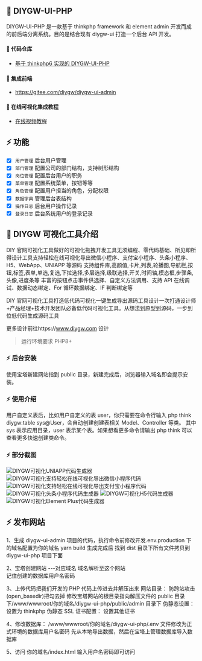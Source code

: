 ## 🌈 DIYGW-UI-PHP

DIYGW-UI-PHP 是一款基于 thinkphp framework 和 element admin 开发而成的前后端分离系统。目的是结合现有 diygw-ui 打造一个后台 API 开发。

#### 💒 代码仓库

- <a target="_blank" href="https://gitee.com/diygw/diygw-ui-php">基于 thinkphp6 实现的 DIYGW-UI-PHP</a>

#### 💒 集成前端

- <a href="https://gitee.com/diygw/diygw-ui-admin" target="_blank">https://gitee.com/diygw/diygw-ui-admin</a>

#### 💒 在线可视化集成教程

- <a target="_blank" href="https://www.bilibili.com/video/BV1CP411V7TV?spm_id_from=333.999.0.0&vd_source=dc541827a3c20d8e063187146f12aa57">在线视频教程</a>

## ⚡ 功能

- [x] `用户管理` 后台用户管理
- [x] `部门管理` 配置公司的部门结构，支持树形结构
- [x] `岗位管理` 配置后台用户的职务
- [x] `菜单管理` 配置系统菜单，按钮等等
- [x] `角色管理` 配置用户担当的角色，分配权限
- [x] `数据字典` 管理后台表结构
- [x] `操作日志` 后台用户操作记录
- [x] `登录日志` 后台系统用户的登录记录

## 🌈 DIYGW 可视化工具介绍

DIY 官网可视化工具做好的可视化拖拽开发工具无须编程、零代码基础、所见即所得设计工具支持轻松在线可视化导出微信小程序、支付宝小程序、头条小程序、H5、WebApp、UNIAPP 等源码 支持组件库,高颜值,卡片,列表,轮播图,导航栏,按钮,标签,表单,单选,复选,下拉选择,多层选择,级联选择,开关,时间轴,模态框,步骤条,头像,进度条等
丰富的按钮点击事件供选择、自定义方法调用、支持 API 在线调试、数据动态绑定、For 循环数据绑定、IF 判断绑定等

DIY 官网可视化工具打造低代码可视化一键生成导出源码工具设计一次打通设计师+产品经理+技术开发团队必备低代码可视化工具。从想法到原型到源码，一步到位低代码生成源码工具

更多设计前往https://www.diygw.com 设计

> 运行环境要求 PHP8+

### ⚡ 后台安装

使用宝塔新建网站指到 public 目录，新建完成后，浏览器输入域名即会提示安装。

### ⚡ 使用介绍

用户自定义表后，比如用户自定义的表 user，你只需要在命令行输入 php think diygw:table sys@User，会自动创建创建表相关 Model、Controller 等类。
其中 sys 表示应用目录，user 表示某个表。如果想看更多命令请输出 php think 可以查看更多快速创建类命令。

### ⚡ 部分截图

![DIYGW可视化UNIAPP代码生成器](https://libs.diygw.com/upload/1/php0.png)
![DIYGW可视化支持轻松在线可视化导出微信小程序代码](https://libs.diygw.com/upload/1/php1.png)
![DIYGW可视化支持轻松在线可视化导出支付宝小程序代码](https://libs.diygw.com/upload/1/php2.png)
![DIYGW可视化头条小程序代码生成器](https://libs.diygw.com/upload/1/php3.png)
![DIYGW可视化H5代码生成器](https://libs.diygw.com/upload/1/php4.png)
![DIYGW可视化Element Plus代码生成器](https://libs.diygw.com/upload/1/php5.png)

## ⚡ 发布网站

1、生成 diygw-ui-admin 项目的代码，执行命令前修改开发.env.production 下的域名配置为你的域名
yarn build
生成完成后 找到 dist 目录下所有文件拷贝到 diygw-ui-php 项目下面

2、宝塔创建网站 ---对应域名 域名解析至这个网站  
记住创建的数据库用户名密码

3、上传代码把我们开发的 PHP 代码上传进去并解压出来
网站目录：
防跨站攻击(open_basedir)把勾去掉
修改宝塔网站的根目录指向解压文件的 public 目录下/www/wwwroot/你的域名/diygw-ui-php/public/admin 目录下
伪静态设置：
设置为 thinkphp 伪静态
SSL 证书配置：
设置其他证书

4、修改数据库：
/www/wwwroot/你的域名/diygw-ui-php/.env 文件修改为正式环境的数据库用户名密码
先从本地导出数据，然后在宝塔上管理数据库导入数据库

5、访问 你的域名/index.html 输入用户名密码即可访问
